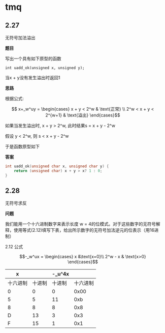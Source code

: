# tmq

## 2.27 

无符号加法溢出

**题目**

写出一个具有如下原型的函数

`int uadd_ok(unsigned x, unsigned y);`

当x + y没有发生溢出时返回1

**思路**

根据公式:

```math
        x+_w^uy =
        \begin{cases}
        x + y < 2^w  & \text{正常} \\
        2^w < x + y < 2^{w+1} & \text{溢出}
        \end{cases}
```
如果当发生溢出时, x + y > 2^w, 此时结果s = x + y - 2^w

假设 y < 2^w, 则 s < x + y - 2^w

于是函数原型如下

**答案**

```c
int uadd_ok(unsigned char x, unsigned char y) {
    return (unsigned char) x + y > x? 1 : 0;
}
```

## 2.28

无符号求反

**问题**

我们能用一个十六进制数字来表示长度 w = 4的位模式。对于这些数字的无符号解释，使用等式(2.12)填写下表，给出所示数字的无符号加法逆元的位表示（用16进制）

2.12 公式

```math
-_w^ux = 
\begin{cases}
x &\text{x=0}\\
2^w - x & \text{x>0}
\end{cases}
```


x |  |-_u^4x | |
---|---|---|---
十六进制|十进制|十进制|十六进制
0       |0      |0  | 0x00
5       |5      |11 | 0xb
8       |8      |8  | 0x8
D       |13     |3  | 0x3
F       |15     |1  | 0x1





